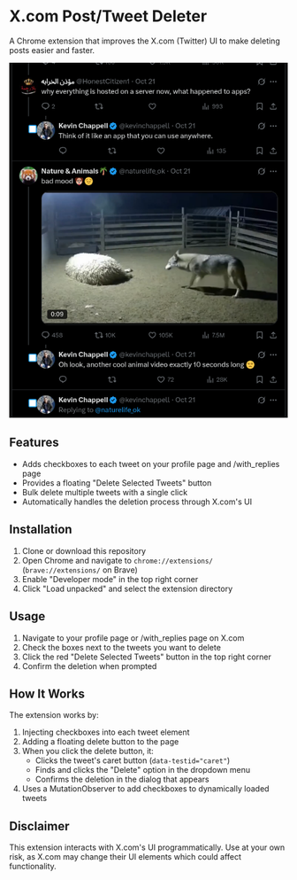 # X.com Post/Tweet Deleter

A Chrome extension that improves the X.com (Twitter) UI to make deleting posts easier and faster.

![alt text](image.png)

## Features

- Adds checkboxes to each tweet on your profile page and /with_replies page
- Provides a floating "Delete Selected Tweets" button
- Bulk delete multiple tweets with a single click
- Automatically handles the deletion process through X.com's UI

## Installation

1. Clone or download this repository
2. Open Chrome and navigate to `chrome://extensions/` (`brave://extensions/` on Brave)
3. Enable "Developer mode" in the top right corner
4. Click "Load unpacked" and select the extension directory

## Usage

1. Navigate to your profile page or /with_replies page on X.com
2. Check the boxes next to the tweets you want to delete
3. Click the red "Delete Selected Tweets" button in the top right corner
4. Confirm the deletion when prompted

## How It Works

The extension works by:

1. Injecting checkboxes into each tweet element
2. Adding a floating delete button to the page
3. When you click the delete button, it:
   - Clicks the tweet's caret button (`data-testid="caret"`)
   - Finds and clicks the "Delete" option in the dropdown menu
   - Confirms the deletion in the dialog that appears
4. Uses a MutationObserver to add checkboxes to dynamically loaded tweets

## Disclaimer

This extension interacts with X.com's UI programmatically. Use at your own risk, as X.com may change their UI elements which could affect functionality.
